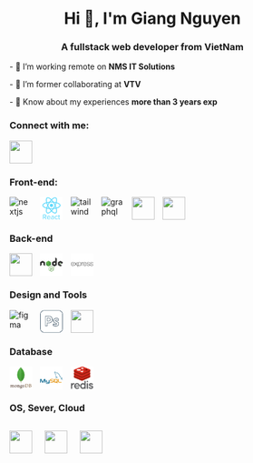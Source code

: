 <h1 align="center">Hi 👋, I'm Giang Nguyen</h1>
<h3 align="center">A fullstack web developer from VietNam</h3>

<p class="">- 🔭 I’m working remote on <strong>NMS IT Solutions</strong></p>
<p class="">- 🌱 I’m former collaborating at <strong>VTV</strong></p>
<p class="">
  - 📄 Know about my experiences <strong>more than 3 years exp</strong>
</p>

<h3 align="left">Connect with me:</h3>
<div style="display: flex;">
  <img
    src="https://cdn.jsdelivr.net/gh/devicons/devicon@latest/icons/linkedin/linkedin-original.svg"
    width="40"
    height="40"
  />
</div>

<h3 align="left">Front-end:</h3>
<div style="display: flex;">
  <img
    src="https://cdn.worldvectorlogo.com/logos/nextjs-2.svg"
    alt="nextjs"
    width="40"
    height="40"
  />
  &emsp;
  <img
    src="https://raw.githubusercontent.com/devicons/devicon/master/icons/react/react-original-wordmark.svg"
    alt="react"
    width="40"
    height="40"
  />
  &emsp;
  <img
    src="https://www.vectorlogo.zone/logos/tailwindcss/tailwindcss-icon.svg"
    alt="tailwind"
    width="40"
    height="40"
  />
  &emsp;
  <img
    src="https://www.vectorlogo.zone/logos/graphql/graphql-icon.svg"
    alt="graphql"
    width="40"
    height="40"
  />
  &emsp;
  <img src="https://cdn.jsdelivr.net/gh/devicons/devicon@latest/icons/antdesign/antdesign-original.svg"  width="40"
    height="40"/>
    &emsp;
  <img src="https://cdn.jsdelivr.net/gh/devicons/devicon@latest/icons/redux/redux-original.svg"  width="40"
    height="40"/>

</div>

<h3>Back-end</h3>
<div style="display: flex;">
  <img
    src="https://cdn.jsdelivr.net/gh/devicons/devicon@latest/icons/nestjs/nestjs-original.svg"
    width="40"
    height="40"
  />
  &emsp;
  <img
    src="https://raw.githubusercontent.com/devicons/devicon/master/icons/nodejs/nodejs-original-wordmark.svg"
    alt="nodejs"
    width="40"
    height="40"
  />
  &emsp;
  <img
    src="https://raw.githubusercontent.com/devicons/devicon/master/icons/express/express-original-wordmark.svg"
    alt="express"
    width="40"
    height="40"
  />
</div>

<h3>Design and Tools</h3>
<div style="display: flex;">
  <img
    src="https://www.vectorlogo.zone/logos/figma/figma-icon.svg"
    alt="figma"
    width="40"
    height="40"
  />
  &emsp;
  <img
    src="https://raw.githubusercontent.com/devicons/devicon/master/icons/photoshop/photoshop-line.svg"
    alt="photoshop"
    width="40"
    height="40"
  />
  &emsp;
  <img src="https://cdn.jsdelivr.net/gh/devicons/devicon@latest/icons/postman/postman-original.svg"
    width="40"
    height="40" />
</div>

<h3>Database</h3>
<div style="display: flex;">
  <img
    src="https://raw.githubusercontent.com/devicons/devicon/master/icons/mongodb/mongodb-original-wordmark.svg"
    alt="mongodb"
    width="40"
    height="40"
  />
  &emsp;
  <img
    src="https://raw.githubusercontent.com/devicons/devicon/master/icons/mysql/mysql-original-wordmark.svg"
    alt="mysql"
    width="40"
    height="40"
  />
  &emsp;
  <img
    src="https://raw.githubusercontent.com/devicons/devicon/master/icons/redis/redis-original-wordmark.svg"
    alt="redis"
    width="40"
    height="40"
  />
</div>

<h3>OS, Sever, Cloud</h3>
<div style="display: flex;">

<img src="https://cdn.jsdelivr.net/gh/devicons/devicon@latest/icons/ubuntu/ubuntu-original-wordmark.svg"
    width="40"
    height="40"
  />
&emsp;
<img src="https://cdn.jsdelivr.net/gh/devicons/devicon@latest/icons/nginx/nginx-original.svg"
    width="40"
    height="40"
  />
&emsp;
<img src="https://cdn.jsdelivr.net/gh/devicons/devicon@latest/icons/docker/docker-original-wordmark.svg"
    width="40"
    height="40"
  />

</div>

